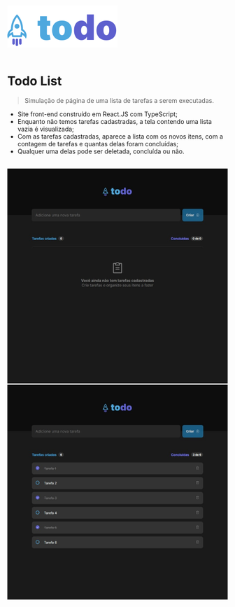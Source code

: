 <img src="./src/assets/todo-logo.svg">
<br />
<br />

<h1>Todo List</h1>


> Simulação de página de uma lista de tarefas a serem executadas.


* Site front-end construído em React.JS com TypeScript;
* Enquanto não temos tarefas cadastradas, a tela contendo uma lista vazia é visualizada;
* Com as tarefas cadastradas, aparece a lista com os novos itens, com a contagem de tarefas e quantas delas foram concluídas;
* Qualquer uma delas pode ser deletada, concluída ou não.

<br />

<img src="./src/assets/screen1.jpeg">
<img src="./src/assets/screen2.jpeg">